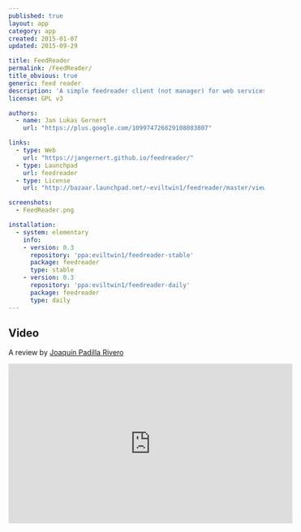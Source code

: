 ```yaml
---
published: true
layout: app
category: app
created: 2015-01-07
updated: 2015-09-29

title: FeedReader
permalink: /FeedReader/
title_obvious: true
generic: feed reader
description: 'A simple feedreader client (not manager) for web services like Tiny Tiny RSS or Feedly.'
license: GPL v3

authors:
  - name: Jan Lukas Gernert
    url: "https://plus.google.com/109974726829108083807"

links:
  - type: Web
    url: "https://jangernert.github.io/feedreader/"
  - type: Launchpad
    url: feedreader
  - type: License
    url: "http://bazaar.launchpad.net/~eviltwin1/feedreader/master/view/head:/COPYING"

screenshots:
  - FeedReader.png

installation:
  - system: elementary
    info:
    - version: 0.3
      repository: 'ppa:eviltwin1/feedreader-stable'
      package: feedreader
      type: stable
    - version: 0.3
      repository: 'ppa:eviltwin1/feedreader-daily'
      package: feedreader
      type: daily
---
```

## Video
A review by [Joaquín Padilla Rivero](https://www.youtube.com/channel/UC_im4PuM9ViTNjaUf2cXmgg)

<iframe width="560" height="315" src="https://www.youtube.com/embed/RuGVn31Oh8k" frameborder="0" allowfullscreen></iframe>
